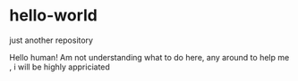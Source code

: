 # hello-world
just another repository

Hello human!
Am not understanding what to do here, any around to help me , i will be highly appriciated
